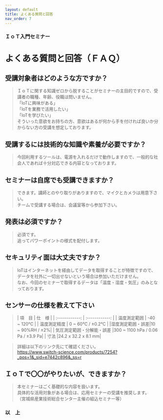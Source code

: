 ```yaml
---
layout: default
title: よくある質問と回答
nav_order: 7
---
```


### ＩｏＴ入門セミナー
# よくある質問と回答（ＦＡＱ）

## 受講対象者はどのような方ですか？
> ＩｏＴに関する知識ゼロから脱することがセミナーの主目的ですので、受講者の職種、年齢、役職は問いません。<br>
> 「IoTに興味がある」<br>
> 「IoTを業務で活用したい」<br>
> 「IoTを学びたい」<br>
> そういった意欲をお持ちの方、意欲はあるが何から手を付ければ良いか分からない方の受講を想定しております。


## 受講するには技術的な知識や素養が必要ですか？
> 今回利用するツールは、電源を入れるだけで動作しますので、一般的な社会人であれば十分対応できる内容となっております。


## セミナーは自席でも受講できますか？
> できます。講師とのやり取りがありますので、マイクとカメラは用意下さい。<br>
> チームで受講する場合は、会議室等から参加下さい。

## 発表は必須ですか？
> 必須です。<br>
> 追ってパワーポイントの様式を配付します。

## セキュリティ面は大丈夫ですか？
> IoTはインターネットを経由してデータを取得することが特徴ですので、データを社外に一切出せないという場合は参加いただけません。<br>
> なお、今回のセミナーで取得するデータは「温度・湿度・気圧」のみとなっております。


## センサーの仕様を教えて下さい
> | 項　目  | 仕　様  |
| :------------: | :------------: |
| 温度測定範囲 | -40 ~ 120℃ |
| 温度測定精度  | 0 ~ 60℃ / ±0.2℃ |
|湿度測定範囲・誤差|10 ~ 90%RH / ±2%|
| 気圧測定範囲・分解能・誤差 |300 ~ 1100 hPa / 0.06 Pa / ±3.9 Pa|
| 寸法 |24.2 x 32.2 x 8.1 mm|

> 詳細は以下のリンク先にて確認ください。<br>
> https://www.switch-science.com/products/7254?_pos=1&_sid=e7442c896&_ss=r


## ＩｏＴで〇〇がやりたいが、できますか？
> 本セミナーはごく基礎的な内容を扱います。<br>
> 具体的な活用対象がある場合は、応用セミナーの受講を推奨します。<br>
> （宮城県産業技術総合センター主催の組込セミナー等）

### 以　上
